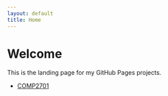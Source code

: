 ```yaml
---
layout: default
title: Home
---
```


# Welcome

This is the landing page for my GitHub Pages projects.

- [COMP2701](https://gdoyle87.github.io/COMP2701/)
